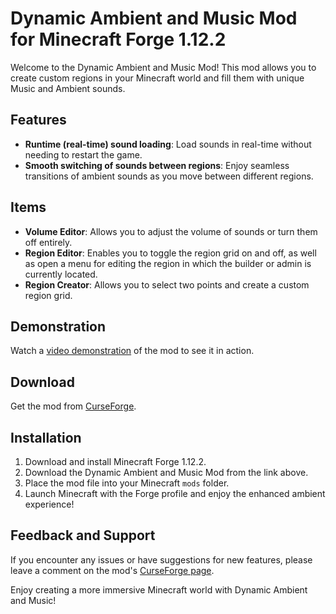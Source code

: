 # Dynamic Ambient and Music Mod for Minecraft Forge 1.12.2

Welcome to the Dynamic Ambient and Music Mod! This mod allows you to create custom regions in your Minecraft world and fill them with unique Music and Ambient sounds.

## Features

- **Runtime (real-time) sound loading**: Load sounds in real-time without needing to restart the game.
- **Smooth switching of sounds between regions**: Enjoy seamless transitions of ambient sounds as you move between different regions.

## Items

- **Volume Editor**: Allows you to adjust the volume of sounds or turn them off entirely.
- **Region Editor**: Enables you to toggle the region grid on and off, as well as open a menu for editing the region in which the builder or admin is currently located.
- **Region Creator**: Allows you to select two points and create a custom region grid.

## Demonstration

Watch a [video demonstration](https://www.youtube.com/watch?v=c7EAqkwNg8k) of the mod to see it in action.

## Download

Get the mod from [CurseForge](https://www.curseforge.com/minecraft/mc-mods/dynamic-ambience-and-music).

## Installation

1. Download and install Minecraft Forge 1.12.2.
2. Download the Dynamic Ambient and Music Mod from the link above.
3. Place the mod file into your Minecraft `mods` folder.
4. Launch Minecraft with the Forge profile and enjoy the enhanced ambient experience!

## Feedback and Support

If you encounter any issues or have suggestions for new features, please leave a comment on the mod's [CurseForge page](https://www.curseforge.com/minecraft/mc-mods/dynamic-ambience-and-music).

Enjoy creating a more immersive Minecraft world with Dynamic Ambient and Music!
